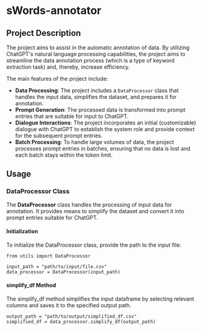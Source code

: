 # sWords-annotator

## Project Description

The project aims to assist in the automatic annotation of data. By utilizing ChatGPT's natural language processing capabilities, the project aims to streamline the data annotation process (which is a type of keyword extraction task) and, thereby, increase efficiency.

The main features of the project include:

- **Data Processing**: The project includes a `DataProcessor` class that handles the input data, simplifies the dataset, and prepares it for annotation.
- **Prompt Generation**: The processed data is transformed into prompt entries that are suitable for input to ChatGPT.
- **Dialogue Interactions**: The project incorporates an initial (customizable) dialogue with ChatGPT to establish the system role and provide context for the subsequent prompt entries.
- **Batch Processing**: To handle large volumes of data, the project processes prompt entries in batches, ensuring that no data is lost and each batch stays within the token limit.

## Usage

### DataProcessor Class

The **DataProcessor** class handles the processing of input data for annotation. It provides means to simplify the dataset and convert it into prompt entries suitable for ChatGPT.

#### Initialization

To initialize the DataProcessor class, provide the path to the input file:

```
from utils import DataProcessor

input_path = "path/to/input/file.csv"
data_processor = DataProcessor(input_path)
```

#### simplify_df Method

The simplify_df method simplifies the input dataframe by selecting relevant columns and saves it to the specified output path.

```
output_path = "path/to/output/simplified_df.csv"
simplified_df = data_processor.simplify_df(output_path)
```
